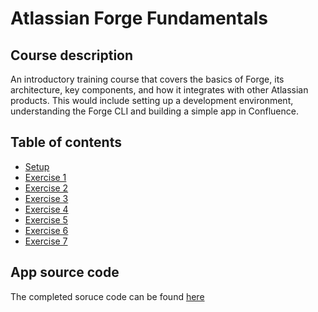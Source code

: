 # Atlassian Forge Fundamentals

## Course description

An introductory training course that covers the basics of Forge, its architecture, key components, and how it integrates with other Atlassian products. This would include setting up a development environment, understanding the Forge CLI and building a simple app in Confluence.

## Table of contents

- [Setup](./setup.md)
- [Exercise 1](./exercise-1.md)
- [Exercise 2](./exercise-2.md)
- [Exercise 3](./exercise-3.md)
- [Exercise 4](./exercise-4.md)
- [Exercise 5](./exercise-5.md)
- [Exercise 6](./exercise-6.md)
- [Exercise 7](./exercise-7.md)

## App source code

The completed soruce code can be found [here](./forge-starter-app/)
